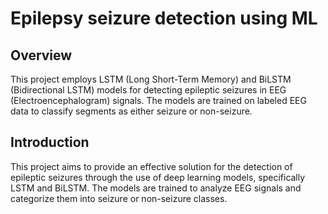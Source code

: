 # Epilepsy seizure detection using ML

## Overview

This project employs LSTM (Long Short-Term Memory) and BiLSTM (Bidirectional LSTM) models for detecting epileptic seizures in EEG (Electroencephalogram) signals. The models are trained on labeled EEG data to classify segments as either seizure or non-seizure.


## Introduction

This project aims to provide an effective solution for the detection of epileptic seizures through the use of deep learning models, specifically LSTM and BiLSTM. The models are trained to analyze EEG signals and categorize them into seizure or non-seizure classes.
